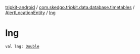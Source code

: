 [tripkit-android](../../index.md) / [com.skedgo.tripkit.data.database.timetables](../index.md) / [AlertLocationEntity](index.md) / [lng](./lng.md)

# lng

`val lng: `[`Double`](https://kotlinlang.org/api/latest/jvm/stdlib/kotlin/-double/index.html)